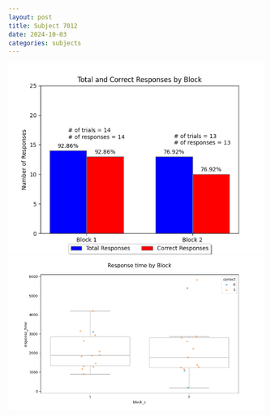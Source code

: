 ```yaml
---
layout: post
title: Subject 7012
date: 2024-10-03
categories: subjects
---
```


![](data/7012/run-1/7012_ATS_responses.png)
![](data/7012/run-1/7012_ATS_rt.png)
